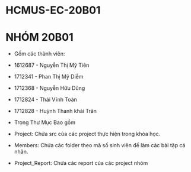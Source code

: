 # HCMUS-EC-20B01

# NHÓM 20B01

- Gồm các thành viên:

- 1612687 - Nguyễn Thị Mỹ Tiên
- 1712341 - Phan Thị Mỹ Diễm
- 1712368 - Nguyễn Hữu Dũng
- 1712824 - Thái Vĩnh Toàn
- 1712828 - Huỳnh Thanh khải Trân


- Trong Thư Mục Bao gồm

- Project: Chứa src của các project thực hiện trong khóa học.
- Members: Chứa các folder theo mã số sinh viên để làm các bài tập cá nhân.
- Project_Report: Chứa các report của các project nhóm
